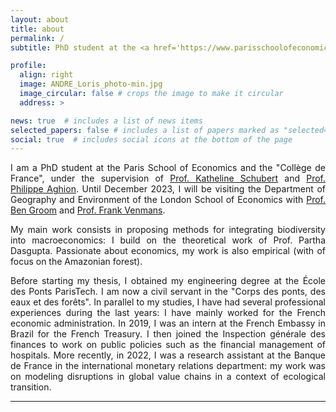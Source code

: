 ```yaml
---
layout: about
title: about
permalink: /
subtitle: PhD student at the <a href='https://www.parisschoolofeconomics.eu/'>Paris School of Economics</a>. 

profile:
  align: right
  image: ANDRE_Loris_photo-min.jpg
  image_circular: false # crops the image to make it circular
  address: >

news: true  # includes a list of news items
selected_papers: false # includes a list of papers marked as "selected={true}"
social: true  # includes social icons at the bottom of the page
---
```

<div style="text-align: justify">
  
I am a PhD student at the Paris School of Economics and the "Collège de France", under the supervision of <a href='https://www.parisschoolofeconomics.eu/en/schubert-katheline/'>Prof. Katheline Schubert</a> and <a href='https://scholar.google.com/citations?user=CPLK16oAAAAJ&hl=en'>Prof. Philippe Aghion</a>. Until December 2023, I will be visiting the Department of Geography and Environment of the London School of Economics with <a href='https://www.lse.ac.uk/granthaminstitute/profile/ben-groom/'>Prof. Ben Groom</a> and <a href='https://www.lse.ac.uk/granthaminstitute/profile/frank-venmans/'>Prof. Frank Venmans</a>.

My main work consists in proposing methods for integrating biodiversity into macroeconomics: I build on the theoretical work of Prof. Partha Dasgupta. Passionate about economics, my work is also empirical (with of focus on the Amazonian forest).
  
Before starting my thesis, I obtained my engineering degree at the École des Ponts ParisTech. I am now a civil servant in the "Corps des ponts, des eaux et des forêts". In parallel to my studies, I have had several professional experiences during the last years: I have mainly worked for the French economic administration. In 2019, I was an intern at the French Embassy in Brazil for the French Treasury. I then joined the Inspection générale des finances to work on public policies such as the financial management of hospitals. More recently, in 2022, I was a research assistant at the Banque de France in the international monetary relations department: my work was on modeling disruptions in global value chains in a context of ecological transition.

<hr>

<!---

<blockquote> 
<a href='https://www.theses.fr/s348489'>My thesis project</a>
</blockquote>
In its 2019 report, the Intergovernmental Science-Policy Platform on Biodiversity and Ecosystem Services (IPBES) emphasized that "ensuring environmentally sound technological and social innovation, taking due account of possible rebound effects and investment regimes" is a "critical lever" to combat the deterioration of nature and its vital contributions to people. Until now, few academic contributions have been devoted to the link between economic growth, as a result of innovation, and biodiversity loss. In order to protect biodiversity, several forms of innovation may seem relevant. They can be technological, in the agricultural world or in environmental protection. They can also be social in nature: in production practices or in consumption patterns, for example. Thus, the purpose of this thesis is to answer the following question: how, and to what extent, can innovation allow reconciling economic growth and ecosystem conservation? The first empirical part of the thesis consists in understanding the nature of the technological and social innovations that have taken place in the Brazilian Amazon over the last two decades, particularly in the context of the environmental effort of the late 2000s. The objective of this component is to quantitatively measure the contribution of each type of innovation in the drastic reduction of the deforestation rate between 2004 and 2012 (increase in agricultural yields, introduction of agroecological practices, implementation of a remote sensing system of deforestation, creation of conservation units...). The theoretical component aims at refining the endogenous growth models in order to adapt them to the context of ecosystem conservation, to calibrate them, and to formulate public policy recommendations, by defining relevant methods for financing 'green' innovation.
</div>
-->
